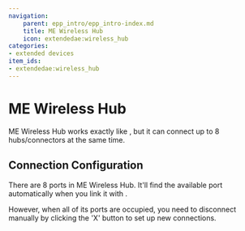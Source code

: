 ```yaml
---
navigation:
    parent: epp_intro/epp_intro-index.md
    title: ME Wireless Hub
    icon: extendedae:wireless_hub
categories:
- extended devices
item_ids:
- extendedae:wireless_hub
---
```


# ME Wireless Hub

<Row gap="20">
<BlockImage id="extendedae:wireless_hub" scale="6"></BlockImage>
</Row>

ME Wireless Hub works exactly like <ItemLink id="extendedae:wireless_connect" />, but it can connect up to 8 hubs/connectors
at the same time.

## Connection Configuration

There are 8 ports in ME Wireless Hub. It'll find the available port automatically when you link it with <ItemLink id="extendedae:wireless_tool" />.

However, when all of its ports are occupied, you need to disconnect manually by clicking the 'X' button to set up new connections.
